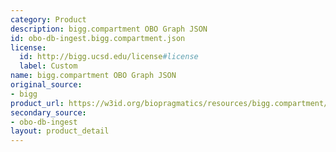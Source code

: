 ```yaml
---
category: Product
description: bigg.compartment OBO Graph JSON
id: obo-db-ingest.bigg.compartment.json
license:
  id: http://bigg.ucsd.edu/license#license
  label: Custom
name: bigg.compartment OBO Graph JSON
original_source:
- bigg
product_url: https://w3id.org/biopragmatics/resources/bigg.compartment/bigg.compartment.json
secondary_source:
- obo-db-ingest
layout: product_detail
---
```

